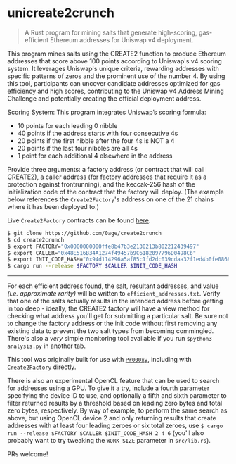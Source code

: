 # unicreate2crunch

> A Rust program for mining salts that generate high-scoring, gas-efficient Ethereum addresses for Uniswap v4 deployment.

This program mines salts using the CREATE2 function to produce Ethereum addresses that score above 100 points according to Uniswap's v4 scoring system. It leverages Uniswap's unique criteria, rewarding addresses with specific patterns of zeros and the prominent use of the number 4. By using this tool, participants can uncover candidate addresses optimized for gas efficiency and high scores, contributing to the Uniswap v4 Address Mining Challenge and potentially creating the official deployment address.

Scoring System: This program integrates Uniswap’s scoring formula:

- 10 points for each leading 0 nibble
- 40 points if the address starts with four consecutive 4s
- 20 points if the first nibble after the four 4s is NOT a 4
- 20 points if the last four nibbles are all 4s
- 1 point for each additional 4 elsewhere in the address

Provide three arguments: a factory address (or contract that will call CREATE2), a caller address (for factory addresses that require it as a protection against frontrunning), and the keccak-256 hash of the initialization code of the contract that the factory will deploy.
(The example below references the `Create2Factory`'s address on one of the 21 chains where it has been deployed to.)

Live `Create2Factory` contracts can be found [here](https://blockscan.com/address/0x0000000000ffe8b47b3e2130213b802212439497).

```sh
$ git clone https://github.com/0age/create2crunch
$ cd create2crunch
$ export FACTORY="0x0000000000ffe8b47b3e2130213b802212439497"
$ export CALLER="0x48E516B34A1274f49457b9C6182097796D0498Cb"
$ export INIT_CODE_HASH="0x94d114296a5af85c1fd2dc039cdaa32f1ed4b0fe0868f02d888bfc91feb645d9"
$ cargo run --release $FACTORY $CALLER $INIT_CODE_HASH
```

---

For each efficient address found, the salt, resultant addresses, and value _(i.e. approximate rarity)_ will be written to `efficient_addresses.txt`. Verify that one of the salts actually results in the intended address before getting in too deep - ideally, the CREATE2 factory will have a view method for checking what address you'll get for submitting a particular salt. Be sure not to change the factory address or the init code without first removing any existing data to prevent the two salt types from becoming commingled. There's also a _very_ simple monitoring tool available if you run `$python3 analysis.py` in another tab.

This tool was originally built for use with [`Pr000xy`](https://github.com/0age/Pr000xy), including with [`Create2Factory`](https://github.com/0age/Pr000xy/blob/master/contracts/Create2Factory.sol) directly.

There is also an experimental OpenCL feature that can be used to search for addresses using a GPU. To give it a try, include a fourth parameter specifying the device ID to use, and optionally a fifth and sixth parameter to filter returned results by a threshold based on leading zero bytes and total zero bytes, respectively. By way of example, to perform the same search as above, but using OpenCL device 2 and only returning results that create addresses with at least four leading zeroes or six total zeroes, use `$ cargo run --release $FACTORY $CALLER $INIT_CODE_HASH 2 4 6` (you'll also probably want to try tweaking the `WORK_SIZE` parameter in `src/lib.rs`).

PRs welcome!
